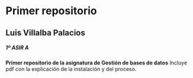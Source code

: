 # Primer repositorio
## Luis Villalba Palacios
##### 1º ASIR A

**Primer repositorio de la asignatura de Gestión de bases de datos**
Incluye pdf con la explicación de la instalación y del proceso.